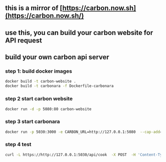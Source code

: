 ## this is a mirror of [https://carbon.now.sh](https://carbon.now.sh/)
## use this, you can build your carbon website for API request

## build your own carbon api server

### step 1: build docker images
```bash
docker build -t carbon-website .
docker build -t carbonara -f Dockerfile-carbonara
```

### step 2 start carbon website
```bash
docker run -d -p 5080:80 carbon-website
```

### step 3 start carbonara
```bash
docker run -p 5030:3000 -e CARBON_URL=http://127.0.0.1:5080  --cap-add=SYS_ADMIN -d carbonara
```

### step 4 test
```bash
curl -L https://http://127.0.0.1:5030/api/cook  -X POST  -H 'Content-Type: application/json'  -d '{ "code": "export default const sum = (a, b) => a + b",  "backgroundColor": "#1F816D" }'> code.png
```
